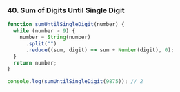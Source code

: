 ### 40. Sum of Digits Until Single Digit

```javascript
function sumUntilSingleDigit(number) {
  while (number > 9) {
    number = String(number)
      .split("")
      .reduce((sum, digit) => sum + Number(digit), 0);
  }
  return number;
}

console.log(sumUntilSingleDigit(9875)); // 2
```
